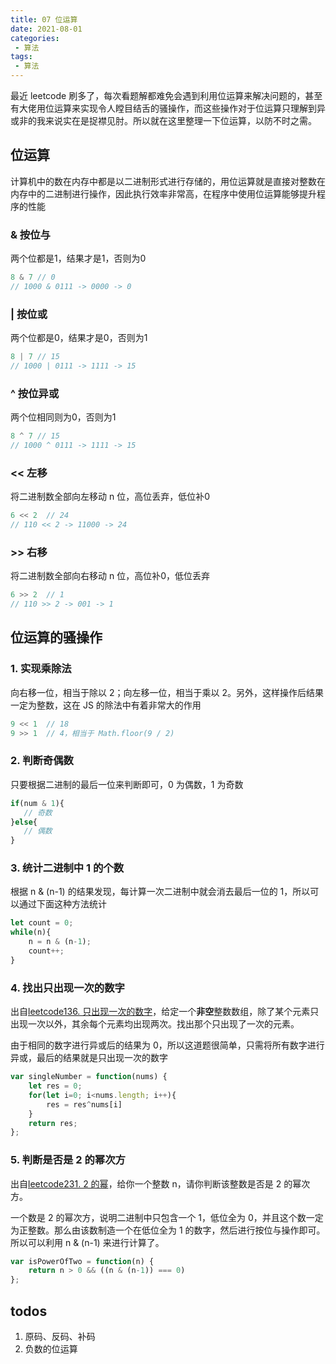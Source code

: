 ```yaml
---
title: 07 位运算
date: 2021-08-01
categories:
 - 算法
tags:
 - 算法
---
```




最近 leetcode 刷多了，每次看题解都难免会遇到利用位运算来解决问题的，甚至有大佬用位运算来实现令人瞠目结舌的骚操作，而这些操作对于位运算只理解到异或非的我来说实在是捉襟见肘。所以就在这里整理一下位运算，以防不时之需。

## 位运算

计算机中的数在内存中都是以二进制形式进行存储的，用位运算就是直接对整数在内存中的二进制进行操作，因此执行效率非常高，在程序中使用位运算能够提升程序的性能

### & 按位与

两个位都是1，结果才是1，否则为0

```js
8 & 7 // 0
// 1000 & 0111 -> 0000 -> 0
```

### | 按位或

两个位都是0，结果才是0，否则为1

```js
8 | 7 // 15
// 1000 | 0111 -> 1111 -> 15
```

### ^ 按位异或

两个位相同则为0，否则为1

```js
8 ^ 7 // 15
// 1000 ^ 0111 -> 1111 -> 15
```

### << 左移

将二进制数全部向左移动 n 位，高位丢弃，低位补0

```js
6 << 2	// 24
// 110 << 2 -> 11000 -> 24
```

### >> 右移

将二进制数全部向右移动 n 位，高位补0，低位丢弃

```js
6 >> 2	// 1
// 110 >> 2 -> 001 -> 1
```



## 位运算的骚操作

 ### 1. 实现乘除法

向右移一位，相当于除以 2；向左移一位，相当于乘以 2。另外，这样操作后结果一定为整数，这在 JS 的除法中有着非常大的作用

```js
9 << 1	// 18
9 >> 1	// 4，相当于 Math.floor(9 / 2)
```

### 2. 判断奇偶数

只要根据二进制的最后一位来判断即可，0 为偶数，1 为奇数

```js
if(num & 1){
   // 奇数
}else{
   // 偶数
}
```

### 3. 统计二进制中 1 的个数

根据 n & (n-1) 的结果发现，每计算一次二进制中就会消去最后一位的 1，所以可以通过下面这种方法统计

```js
let count = 0;
while(n){
    n = n & (n-1);
    count++;
}
```

### 4. 找出只出现一次的数字

出自[leetcode136. 只出现一次的数字](https://leetcode-cn.com/problems/single-number/)，给定一个**非空**整数数组，除了某个元素只出现一次以外，其余每个元素均出现两次。找出那个只出现了一次的元素。

由于相同的数字进行异或后的结果为 0，所以这道题很简单，只需将所有数字进行异或，最后的结果就是只出现一次的数字

```js
var singleNumber = function(nums) {
    let res = 0;
    for(let i=0; i<nums.length; i++){
        res = res^nums[i]
    }
    return res;
};
```

### 5. 判断是否是 2 的幂次方

出自[leetcode231. 2 的幂](https://leetcode-cn.com/problems/power-of-two/)，给你一个整数 n，请你判断该整数是否是 2 的幂次方。

一个数是 2 的幂次方，说明二进制中只包含一个 1，低位全为 0，并且这个数一定为正整数。那么由该数制造一个在低位全为 1 的数字，然后进行按位与操作即可。所以可以利用 n & (n-1) 来进行计算了。

```js
var isPowerOfTwo = function(n) {
    return n > 0 && ((n & (n-1)) === 0)
};
```



## todos

1. 原码、反码、补码
2. 负数的位运算